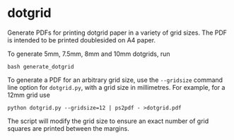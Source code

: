 # dotgrid

Generate PDFs for printing dotgrid paper in a variety of grid sizes. The PDF is intended to be printed doublesided on A4 paper.

To generate 5mm, 7.5mm, 8mm and 10mm dotgrids, run
```
bash generate_dotgrid
```

To generate a PDF for an arbitrary grid size, use the `--gridsize` command line option for `dotgrid.py`, with a grid size in millimetres. For example, for a 12mm grid use
```
python dotgrid.py --gridsize=12 | ps2pdf - >dotgrid.pdf
```

The script will modify the grid size to ensure an exact number of grid squares are printed between the margins.
